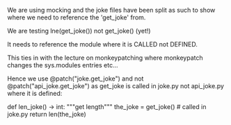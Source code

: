We are using mocking and the joke files have been split as such to show where we need to reference the 'get_joke' from.

We are testing lne(get_joke()) not get_joke() (yet!)

It needs to reference the module where it is CALLED not DEFINED.

This ties in with the lecture on monkeypatching where monkeypatch changes the sys.modules entries etc...

Hence we use @patch("joke.get_joke") and not @patch("api_joke.get_joke") as get_joke is called in joke.py not api_joke.py where it is defined:


def len_joke() -> int:
    """get length"""
    the_joke = get_joke() # called in joke.py
    return len(the_joke)